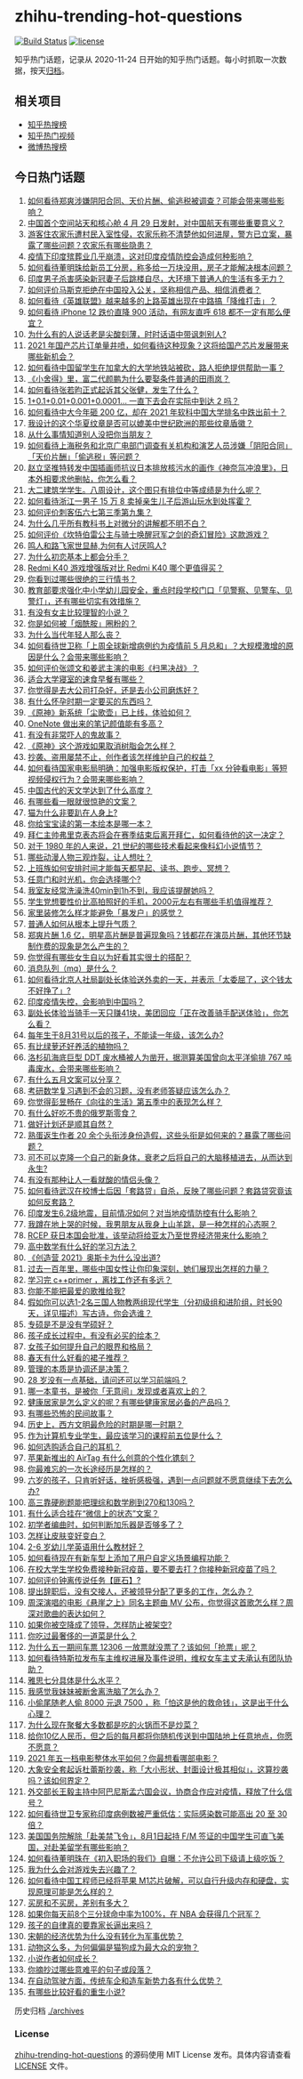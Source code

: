 # zhihu-trending-hot-questions

[![Build Status](https://github.com/justjavac/zhihu-trending-hot-questions/workflows/ci/badge.svg?branch=master)](https://github.com/justjavac/zhihu-trending-hot-questions/actions)
[![license](https://img.shields.io/github/license/justjavac/zhihu-trending-hot-questions)](https://github.com/justjavac/zhihu-trending-hot-questions/blob/master/LICENSE)

知乎热门话题，记录从 2020-11-24 日开始的知乎热门话题。每小时抓取一次数据，按天[归档](./archives)。

## 相关项目

- [知乎热搜榜](https://github.com/justjavac/zhihu-trending-top-search)
- [知乎热门视频](https://github.com/justjavac/zhihu-trending-hot-video)
- [微博热搜榜](https://github.com/justjavac/weibo-trending-hot-search)

## 今日热门话题

<!-- BEGIN -->
<!-- 最后更新时间 Thu Apr 29 2021 12:03:01 GMT+0800 (China Standard Time) -->

1. [如何看待郑爽涉嫌阴阳合同、天价片酬、偷逃税被调查？可能会带来哪些影响？](https://www.zhihu.com/question/457029348)
2. [中国首个空间站天和核心舱 4 月 29
   日发射，对中国航天有哪些重要意义？](https://www.zhihu.com/question/457042825)
3. [游客住农家乐遭村民入室性侵，农家乐称不清楚他如何进屋，警方已立案，暴露了哪些问题？农家乐有哪些隐患？](https://www.zhihu.com/question/456979537)
4. [疫情下印度殡葬业几乎崩溃，这对印度疫情防控会造成何种影响？](https://www.zhihu.com/question/456842008)
5. [如何看待董明珠给新员工分房，称多给一万块没用，房子才能解决根本问题？](https://www.zhihu.com/question/456846832)
6. [印度男子杀害感染新冠妻子后跳楼自尽，大环境下普通人的生活有多无力？](https://www.zhihu.com/question/456933930)
7. [如何评价马斯克拒绝在中国投入公关，坚称相信产品、相信消费者？](https://www.zhihu.com/question/457012576)
8. [如何看待《英雄联盟》越来越多的上路英雄出现在中路搞「降维打击」？](https://www.zhihu.com/question/456150071)
9. [如何看待 iPhone 12 跌价直降 900 活动，有网友直呼 618
   都不一定有那么便宜？](https://www.zhihu.com/question/455284196)
10. [为什么有的人说话老是尖酸刻薄，时时话语中带讽刺别人?](https://www.zhihu.com/question/22462053)
11. [2021
    年国产芯片订单量井喷，如何看待这种现象？这将给国产芯片发展带来哪些新机会？](https://www.zhihu.com/question/456099048)
12. [如何看待中国留学生在加拿大的大学地铁站被砍，路人拒绝提供帮助一事？](https://www.zhihu.com/question/456628904)
13. [《小舍得》里，富二代颜鹏为什么要娶条件普通的田雨岚？](https://www.zhihu.com/question/455511910)
14. [如何看待张若昀正式起诉其父张健，发生了什么？](https://www.zhihu.com/question/457017364)
15. [1+0.1+0.01+0.001+0.0001... 一直下去会在实际中到达 2
    吗？](https://www.zhihu.com/question/444218811)
16. [如何看待中大今年砸 200 亿，却在 2021
    年软科中国大学排名中跌出前十？](https://www.zhihu.com/question/456601034)
17. [我设计的这个华夏纹章是否可以媲美中世纪欧洲的那些纹章盾徽？](https://www.zhihu.com/question/456639275)
18. [从什么事情知道别人没把你当朋友？](https://www.zhihu.com/question/360519545)
19. [如何看待上海税务和北京广电部门调查有关机构和演艺人员涉嫌「阴阳合同」「天价片酬」「偷逃税」等问题？](https://www.zhihu.com/question/457028571)
20. [赵立坚推特转发中国插画师抗议日本排放核污水的画作《神奈氚冲浪里》，日本外相要求他删帖，你怎么看？](https://www.zhihu.com/question/456986557)
21. [大二建筑学学生。八周设计，这个图只有排位中等成绩是为什么呢？](https://www.zhihu.com/question/456920592)
22. [如何看待浙江一男子 15 万 8
    卖掉亲生儿子后游山玩水到处挥霍？](https://www.zhihu.com/question/456944988)
23. [如何评价刺客伍六七第三季第九集？](https://www.zhihu.com/question/456973252)
24. [为什么几乎所有教科书上对微分的讲解都不明不白？](https://www.zhihu.com/question/438795295)
25. [如何评价《坎特伯雷公主与骑士唤醒冠军之剑的奇幻冒险》这款游戏？](https://www.zhihu.com/question/450893867)
26. [鸣人和路飞家世显赫,为何有人讨厌鸣人?](https://www.zhihu.com/question/455957638)
27. [为什么初恋基本上都会分手？](https://www.zhihu.com/question/24684849)
28. [Redmi K40 游戏增强版对比 Redmi K40
    哪个更值得买？](https://www.zhihu.com/question/456883260)
29. [你看到过哪些很绝的三行情书？](https://www.zhihu.com/question/448964234)
30. [教育部要求强化中小学幼儿园安全，重点时段学校门口「见警察、见警车、见警灯」，还有哪些切实有效措施？](https://www.zhihu.com/question/457099403)
31. [有没有女主比较理智的小说？](https://www.zhihu.com/question/364191258)
32. [你是如何被「烟酰胺」圈粉的？](https://www.zhihu.com/question/442307294)
33. [为什么当代年轻人那么丧？](https://www.zhihu.com/question/396819945)
34. [如何看待世卫称「上周全球新增病例约为疫情前 5
    月总和」？大规模激增的原因是什么？会带来哪些影响？](https://www.zhihu.com/question/456769223)
35. [如何评价张颂文和姜武主演的电影《扫黑决战》？](https://www.zhihu.com/question/455752818)
36. [适合大学寝室的速食早餐有哪些？](https://www.zhihu.com/question/27079269)
37. [你觉得是去大公司打杂好，还是去小公司磨炼好？](https://www.zhihu.com/question/448879571)
38. [有什么怀孕时期一定要买的东西吗？](https://www.zhihu.com/question/350267804)
39. [《原神》新系统「尘歌壶」已上线，体验如何？](https://www.zhihu.com/question/456970363)
40. [OneNote 做出来的笔记颜值能有多高？](https://www.zhihu.com/question/57139472)
41. [有没有非常吓人的鬼故事？](https://www.zhihu.com/question/428899444)
42. [《原神》这个游戏如果取消树脂会怎么样？](https://www.zhihu.com/question/441518364)
43. [抄袭、盗用屡禁不止，创作者该怎样维护自己的权益？](https://www.zhihu.com/question/456485370)
44. [如何看待国家电影局明确：加强电影版权保护，打击「xx
    分钟看电影」等短视频侵权行为？会带来哪些影响？](https://www.zhihu.com/question/456948544)
45. [中国古代的天文学达到了什么高度？](https://www.zhihu.com/question/38520383)
46. [有哪些看一眼就很惊艳的文案？](https://www.zhihu.com/question/447747239)
47. [猫为什么非要趴在人身上?](https://www.zhihu.com/question/456102586)
48. [你给宝宝读的第一本绘本是哪一本？](https://www.zhihu.com/question/454522694)
49. [拜仁主帅弗里克表态将会在赛季结束后离开拜仁，如何看待他的这一决定？](https://www.zhihu.com/question/455189493)
50. [对于 1980 年的人来说，21
    世纪的哪些技术看起来像科幻小说情节？](https://www.zhihu.com/question/449367400)
51. [哪些动漫人物三观炸裂，让人想吐？](https://www.zhihu.com/question/368114291)
52. [上班族如何安排时间才能每天都早起、读书、跑步、冥想？](https://www.zhihu.com/question/28042735)
53. [任意门和时光机，你会选择哪个?](https://www.zhihu.com/question/456985357)
54. [我室友经常洗澡洗40min到1h不到，我应该提醒她吗？](https://www.zhihu.com/question/456731420)
55. [学生党想要性价比高拍照好的手机，2000元左右有哪些手机值得推荐？](https://www.zhihu.com/question/397718205)
56. [家里装修怎么样才能避免「暴发户」的感觉？](https://www.zhihu.com/question/456246481)
57. [普通人如何从根本上提升气质？](https://www.zhihu.com/question/457045774)
58. [郑爽片酬 1.6
    亿，明星高片酬是普遍现象吗？钱都花在演员片酬，其他环节缺制作费的现象是怎么产生的？](https://www.zhihu.com/question/456939801)
59. [你觉得有哪些女生自以为好看其实很土的搭配？](https://www.zhihu.com/question/298265287)
60. [消息队列（mq）是什么？](https://www.zhihu.com/question/54152397)
61. [如何看待北京人社局副处长体验送外卖的一天，并表示「太委屈了，这个钱太不好挣了」?](https://www.zhihu.com/question/456959883)
62. [印度疫情失控，会影响到中国吗？](https://www.zhihu.com/question/456775767)
63. [副处长体验当骑手一天只赚41块，美团回应「正在改善骑手配送体验」，你怎么看？](https://www.zhihu.com/question/457000239)
64. [每年生于8月31号以后的孩子，不能读一年级，该怎么办?](https://www.zhihu.com/question/456626454)
65. [有比绿萝还好养活的植物吗？](https://www.zhihu.com/question/456246463)
66. [洛杉矶海底巨型 DDT 废水桶被人为凿开，据测算美国曾向太平洋偷排 767
    吨毒废水，会带来哪些影响？](https://www.zhihu.com/question/456938149)
67. [有什么五月文案可以分享？](https://www.zhihu.com/question/453507441)
68. [考研数学复习遇到不会的习题，没有老师答疑应该怎么办？](https://www.zhihu.com/question/67632359)
69. [你觉得彭昱畅在《向往的生活》第五季中的表现怎么样？](https://www.zhihu.com/question/456372682)
70. [有什么好吃不贵的俄罗斯零食？](https://www.zhihu.com/question/28207146)
71. [做好计划还是顺其自然？](https://www.zhihu.com/question/32159310)
72. [熟蛋返生作者 20
    余个头衔涉身份造假，这些头衔是如何来的？暴露了哪些问题？](https://www.zhihu.com/question/456975288)
73. [可不可以克隆一个自己的新身体，衰老之后将自己的大脑移植进去，从而达到永生?](https://www.zhihu.com/question/437796896)
74. [有没有那种让人一看就酸的情侣头像？](https://www.zhihu.com/question/432753689)
75. [如何看待武汉在校博士后因「套路贷」自杀，反映了哪些问题？套路贷究竟该如何反套路？](https://www.zhihu.com/question/456975878)
76. [印度发生6.2级地震，目前情况如何？对当地疫情防控有什么影响？](https://www.zhihu.com/question/456981781)
77. [我蹲在地上哭的时候，我男朋友从我身上山羊跳，是一种怎样的心态啊？](https://www.zhihu.com/question/51865062)
78. [RCEP
    获日本国会批准，该举动将给亚太乃至世界经济带来什么影响？](https://www.zhihu.com/question/456947372)
79. [高中数学有什么好的学习方法？](https://www.zhihu.com/question/311885002)
80. [《创造营 2021》奥斯卡为什么没出道?](https://www.zhihu.com/question/456378028)
81. [过去一百年里，哪些中国女性让你印象深刻，她们展现出怎样的力量？](https://www.zhihu.com/question/456017960)
82. [学习完 c++primer ，离找工作还有多远？](https://www.zhihu.com/question/387856198)
83. [你能不能把最爱的歌推给我?](https://www.zhihu.com/question/456546670)
84. [假如你可以选1-2名三国人物教两组现代学生（分初级组和进阶组，时长90天，详见描述）写古诗，你会选谁？](https://www.zhihu.com/question/456364848)
85. [专硕是不是没有学硕好？](https://www.zhihu.com/question/298325526)
86. [孩子成长过程中，有没有必买的绘本？](https://www.zhihu.com/question/455097697)
87. [女孩子如何提升自己的眼界和格局？](https://www.zhihu.com/question/443769667)
88. [春天有什么好看的裙子推荐？](https://www.zhihu.com/question/449583429)
89. [管理的本质是协调还是决策？](https://www.zhihu.com/question/453320234)
90. [28 岁没有一点基础，请问还可以学习前端吗？](https://www.zhihu.com/question/455074796)
91. [哪一本童书，是被你「无意间」发现或者喜欢上的？](https://www.zhihu.com/question/454404597)
92. [健康居家是怎么定义的呢？有哪些健康家居必备的产品吗？](https://www.zhihu.com/question/455807807)
93. [有哪些恐怖的民间故事？](https://www.zhihu.com/question/453792239)
94. [历史上，西方文明最危险的时期是哪一时期？](https://www.zhihu.com/question/274409322)
95. [作为计算机专业学生，最应该学习的课程前五位是什么？](https://www.zhihu.com/question/19628851)
96. [如何选购适合自己的耳机？](https://www.zhihu.com/question/20141968)
97. [苹果新推出的 AirTag 有什么创意的个性化镌刻？](https://www.zhihu.com/question/455987685)
98. [你最难忘的一次长途经历是怎样的？](https://www.zhihu.com/question/455993042)
99. [六岁的孩子，只肯听好话，挫折感极强，遇到一点问题就不愿意继续下去怎么办?](https://www.zhihu.com/question/31768392)
100. [高三靠硬刷题能把理综和数学刷到270和130吗？](https://www.zhihu.com/question/36834794)
101. [有什么适合挂在“微信上的状态”文案？](https://www.zhihu.com/question/442605862)
102. [初学者编曲时，如何判断加乐器是否够多了？](https://www.zhihu.com/question/444235772)
103. [怎样让皮肤变好变白？](https://www.zhihu.com/question/450658642)
104. [2-6 岁幼儿学英语用什么教材好？](https://www.zhihu.com/question/29772658)
105. [如何看待现在有新车型上添加了用户自定义场景编程功能？](https://www.zhihu.com/question/454267277)
106. [在校大学生学校免费接种新冠疫苗，要不要去打？你接种新冠疫苗了吗？](https://www.zhihu.com/question/447174102)
107. [如何评价钟离传说任务【匪石】?](https://www.zhihu.com/question/456974363)
108. [提出辞职后，没有交接人，还被领导分配了更多的工作，怎么办？](https://www.zhihu.com/question/447715344)
109. [周深演唱的电影《悬崖之上》同名主题曲 MV
     公布，你觉得这首歌怎么样？周深对歌曲的表达如何？](https://www.zhihu.com/question/456950487)
110. [如果你被空降成了领导，怎样防止被架空?](https://www.zhihu.com/question/58585512)
111. [你吃过最奢侈的一道菜是什么？](https://www.zhihu.com/question/284676187)
112. [为什么五一期间车票 12306
     一放票就没票了？该如何「抢票」呢？](https://www.zhihu.com/question/455215736)
113. [如何看待特斯拉发布车主维权进展及事件说明，维权女车主丈夫承认有团队协助？](https://www.zhihu.com/question/456947306)
114. [雅思七分具体是什么水平？](https://www.zhihu.com/question/62020354)
115. [我感觉我妹妹被断舍离洗脑了怎么办？](https://www.zhihu.com/question/289910192)
116. [小偷尾随老人偷 8000 元退 7500
     ，称「怕这是他的救命钱」，这是出于什么心理？](https://www.zhihu.com/question/456602957)
117. [为什么现在聚餐大多数都是吃的火锅而不是炒菜？](https://www.zhihu.com/question/450776646)
118. [给你10亿人民币，但之后的每月都将你随机传送到中国陆地上任意地点，你愿不愿意？](https://www.zhihu.com/question/454152922)
119. [2021 年五一档电影整体水平如何？你最想看哪部电影？](https://www.zhihu.com/question/450815534)
120. [大象安全套起诉杜蕾斯抄袭，称「大小形状、封面设计极其相似」，这算抄袭吗？该如何界定？](https://www.zhihu.com/question/456790436)
121. [外交部长王毅主持中阿巴尼斯孟六国会议，协商合作应对疫情，释放了什么信号？](https://www.zhihu.com/question/456886110)
122. [如何看待世卫专家称印度病例数被严重低估：实际感染数可能高出 20 至 30
     倍？](https://www.zhihu.com/question/456888205)
123. [美国国务院解除「赴美禁飞令」，8月1日起持 F/M
     签证的中国学生可直飞美国，对赴美留学有哪些影响？](https://www.zhihu.com/question/456808004)
124. [如何看待董明珠在《初入职场的我们》自曝：不允许公司下级请上级吃饭？](https://www.zhihu.com/question/456868276)
125. [我为什么会对游戏失去兴趣了？](https://www.zhihu.com/question/456902574)
126. [如何看待中国工程师已经将苹果
     M1芯片破解，可以自行升级内存和硬盘，实现原理可能是怎么样的？](https://www.zhihu.com/question/453213586)
127. [买房和不买房，差别有多大？](https://www.zhihu.com/question/425084039)
128. [如果你每天前8个三分球命中率为100%，在 NBA
     会获得几个冠军？](https://www.zhihu.com/question/456430700)
129. [孩子的自律真的要靠家长逼出来吗？](https://www.zhihu.com/question/436192830)
130. [宋朝的经济优势为什么没有转化为军事优势？](https://www.zhihu.com/question/455435936)
131. [动物这么多，为何偏偏是猫狗成为最大众的宠物？](https://www.zhihu.com/question/455496520)
132. [小说作者如何成长？](https://www.zhihu.com/question/456380028)
133. [你摘抄过哪些意难平的句子或段落？](https://www.zhihu.com/question/430494155)
134. [在自动驾驶方面，传统车企和造车新势力各有什么优势？](https://www.zhihu.com/question/456829827)
135. [有哪些比较好看的重生小说?](https://www.zhihu.com/question/311447766)

<!-- END -->

历史归档 [./archives](./archives)

### License

[zhihu-trending-hot-questions](https://github.com/justjavac/zhihu-trending-hot-questions)
的源码使用 MIT License 发布。具体内容请查看 [LICENSE](./LICENSE) 文件。
